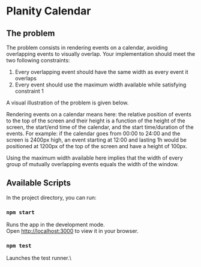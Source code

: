 # Planity Calendar

## The problem

The problem consists in rendering events on a calendar, avoiding overlapping events to visually overlap.
Your implementation should meet the two following constraints:

1. Every overlapping event should have the same width as every event it overlaps
2. Every event should use the maximum width available while satisfying constraint 1

A visual illustration of the problem is given below.

Rendering events on a calendar means here: the relative position of events to the top of the screen and their height is a function of the height of the screen, the start/end time of the calendar, and the start time/duration of the events. For example: if the calendar goes from 00:00 to 24:00 and the screen is 2400px high, an event starting at 12:00 and lasting 1h would be positioned at 1200px of the top of the screen and have a height of 100px.

Using the maximum width available here implies that the width of every group of mutually overlapping events equals the width of the window.

## Available Scripts

In the project directory, you can run:

### `npm start`

Runs the app in the development mode.\
Open [http://localhost:3000](http://localhost:3000) to view it in your browser.

### `npm test`

Launches the test runner.\
